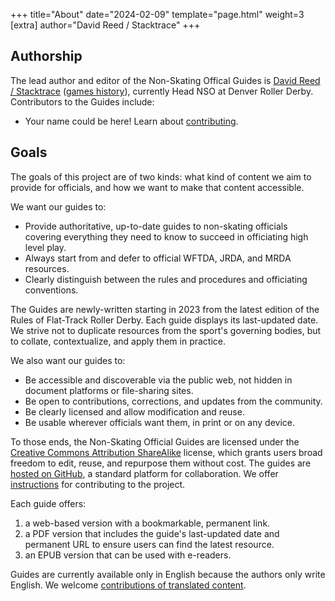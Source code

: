 
+++
title="About"
date="2024-02-09"
template="page.html"
weight=3
[extra]
author="David Reed / Stacktrace"
+++

## Authorship

The lead author and editor of the Non-Skating Offical Guides is [David Reed / Stacktrace](https://ktema.org) ([games history](https://ktema.org/about/games-history)), currently Head NSO at Denver Roller Derby. Contributors to the Guides include:

- Your name could be here! Learn about [contributing](@/contributing.md).

## Goals

The goals of this project are of two kinds: what kind of content we aim to provide for officials, and how we want to make that content accessible.

We want our guides to:

- Provide authoritative, up-to-date guides to non-skating officials covering everything they need to know to succeed in officiating high level play.
- Always start from and defer to official WFTDA, JRDA, and MRDA resources.
- Clearly distinguish between the rules and procedures and officiating conventions.

The Guides are newly-written starting in 2023 from the latest edition of the Rules of Flat-Track Roller Derby. Each guide displays its last-updated date. We strive not to duplicate resources from the sport's governing bodies, but to collate, contextualize, and apply them in practice.

We also want our guides to:

- Be accessible and discoverable via the public web, not hidden in document platforms or file-sharing sites.
- Be open to contributions, corrections, and updates from the community.
- Be clearly licensed and allow modification and reuse.
- Be usable wherever officials want them, in print or on any device.

To those ends, the Non-Skating Official Guides are licensed under the [Creative Commons Attribution ShareAlike](https://creativecommons.org/licenses/by-sa/4.0/?ref=chooser-v1) license, which grants users broad freedom to edit, reuse, and repurpose them without cost. The guides are [hosted on GitHub](https://github.com/davidmreed/nonskating.club), a standard platform for collaboration. We offer [instructions](@/contributing.md) for contributing to the project.

Each guide offers:

1. a web-based version with a bookmarkable, permanent link.
1. a PDF version that includes the guide's last-updated date and permanent URL to ensure users can find the latest resource.
1. an EPUB version that can be used with e-readers.

Guides are currently available only in English because the authors only write English. We welcome [contributions of translated content](@/contributing.md).
